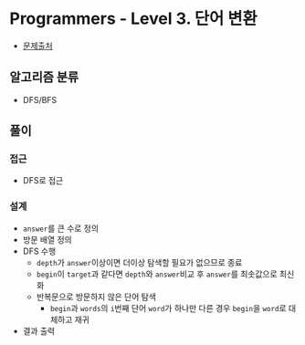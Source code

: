 # Programmers - Level 3. 단어 변환

* [문제출처](https://school.programmers.co.kr/learn/courses/30/lessons/43163 "Level 3. 단어 변환")

## 알고리즘 분류
- DFS/BFS

## 풀이

### 접근
- DFS로 접근

### 설계
- `answer`를 큰 수로 정의
- 방문 배열 정의
- DFS 수행
    - `depth`가 `answer`이상이면 더이상 탐색할 필요가 없으므로 종료
    - `begin`이 `target`과 같다면 `depth`와 `answer`비교 후 `answer`를 최솟값으로 최신화
    - 반복문으로 방문하지 않은 단어 탐색
        - `begin`과 `words`의 `i`번째 단어 `word`가 하나만 다른 경우 `begin`을 `word`로 대체하고 재귀
- 결과 출력